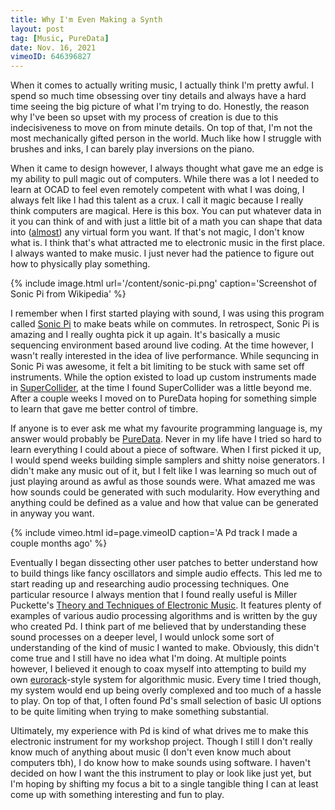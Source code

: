 ```yaml
---
title: Why I'm Even Making a Synth
layout: post
tag: [Music, PureData]
date: Nov. 16, 2021
vimeoID: 646396827
---
```


When it comes to actually writing music, I actually think I'm pretty awful. I spend so much time obsessing over tiny details and always have a hard time seeing the big picture of what I'm trying to do. Honestly, the reason why I've been so upset with my process of creation is due to this indecisiveness to move on from minute details. On top of that, I'm not the most mechanically gifted person in the world. Much like how I struggle with brushes and inks, I can barely play inversions on the piano.

When it came to design however, I always thought what gave me an edge is my ability to pull magic out of computers. While there was a lot I needed to learn at OCAD to feel even remotely competent with what I was doing, I always felt like I had this talent as a crux. I call it magic because I really think computers are magical. Here is this box. You can put whatever data in it you can think of and with just a little bit of a math you can shape that data into ([almost](https://www.youtube.com/watch?v=macM_MtS_w4)) any virtual form you want. If that's not magic, I don't know what is. I think that's what attracted me to electronic music in the first place. I always wanted to make music. I just never had the patience to figure out how to physically play something.

{% include image.html url='/content/sonic-pi.png' caption='Screenshot of Sonic Pi from Wikipedia' %}

I remember when I first started playing with sound, I was using this program called [Sonic Pi](https://sonic-pi.net/) to make beats while on commutes. In retrospect, Sonic Pi is amazing and I really oughta pick it up again. It's basically a music sequencing environment based around live coding. At the time however, I wasn't really interested in the idea of live performance. While sequncing in Sonic Pi was awesome, it felt a bit limiting to be stuck with same set off instruments. While the option existed to load up custom instruments made in [SuperCollider](https://supercollider.github.io/), at the time I found SuperCollider was a little beyond me. After a couple weeks I moved on to PureData hoping for something simple to learn that gave me better control of timbre.


If anyone is to ever ask me what my favourite programming language is, my answer would probably be [PureData](https://puredata.info/). Never in my life have I tried so hard to learn everything I could about a piece of software. When I first picked it up, I would spend weeks building simple samplers and shitty noise generators. I didn't make any music out of it, but I felt like I was learning so much out of just playing around as awful as those sounds were. What amazed me was how sounds could be generated with such modularity. How everything and anything could be defined as a value and how that value can be generated in anyway you want.

{% include vimeo.html id=page.vimeoID caption='A Pd track I made a couple months ago' %}

Eventually I began dissecting other user patches to better understand how to build things like fancy oscillators and simple audio effects. This led me to start reading up and researching audio processing techniques. One particular resource I always mention that I found really useful is Miller Puckette's [Theory and Techniques of Electronic Music](http://msp.ucsd.edu/techniques/v0.11/book-html/). It features plenty of examples of various audio processing algorithms and is written by the guy who created Pd. I think part of me believed that by understanding these sound processes on a deeper level, I would unlock some sort of understanding of the kind of music I wanted to make. Obviously, this didn't come true and I still have no idea what I'm doing. At multiple points however, I believed it enough to coax myself into attempting to build my own [eurorack](https://en.wikipedia.org/wiki/Eurorack)-style system for algorithmic music. Every time I tried though, my system would end up being overly complexed and too much of a hassle to play. On top of that, I often found Pd's small selection of basic UI options to be quite limiting when trying to make something substantial.

Ultimately, my experience with Pd is kind of what drives me to make this electronic instrument for my workshop project. Though I still I don't really know much of anything about music (I don't even know much about computers tbh), I do know how to make sounds using software. I haven't decided on how I want the this instrument to play or look like just yet, but I'm hoping by shifting my focus a bit to a single tangible thing I can at least come up with something interesting and fun to play.
